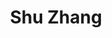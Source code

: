 ---
layout:     post
title:      "Shu Zhang"
description: "Secretary"
header-img: 
email: "secretary@bruinegsa.org"
active: true
---